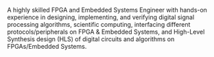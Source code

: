 A highly skilled FPGA and Embedded Systems Engineer with hands-on experience in designing, implementing, and verifying digital signal processing algorithms, scientific computing,
interfacing different protocols/peripherals on FPGA & Embedded Systems, and High-Level Synthesis design (HLS) of digital circuits and algorithms on FPGAs/Embedded Systems.
